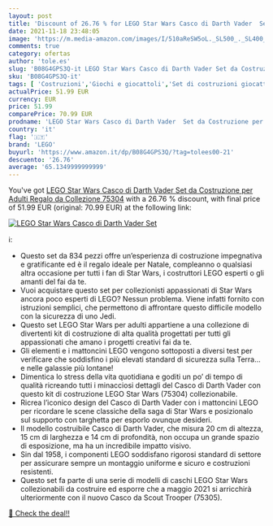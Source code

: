 ```yaml
---
layout: post
title: 'Discount of 26.76 % for LEGO Star Wars Casco di Darth Vader  Set'
date: 2021-11-18 23:48:05
image: 'https://m.media-amazon.com/images/I/510aReSW5oL._SL500_._SL400_.jpg'
comments: true
category: ofertas
author: 'tole.es'
slug: 'B08G4GPS3Q-it LEGO Star Wars Casco di Darth Vader Set da Costruzione per...'
sku: 'B08G4GPS3Q-it'
tags: [ 'Costruzioni','Giochi e giocattoli','Set di costruzioni giocattolo','lego', ]
actualPrice: 51.99 EUR
currency: EUR
price: 51.99
comparePrice: 70.99 EUR
prodname: 'LEGO Star Wars Casco di Darth Vader  Set da Costruzione per Adulti  Regalo da Collezione  75304'
country: 'it'
flag: '🇮🇹'
brand: 'LEGO'
buyurl: 'https://www.amazon.it/dp/B08G4GPS3Q/?tag=tolees00-21'
descuento: '26.76'
average: '65.1349999999999'
---
```


You've got [LEGO Star Wars Casco di Darth Vader  Set da Costruzione per Adulti  Regalo da Collezione  75304](https://www.amazon.it/dp/B08G4GPS3Q/?tag=tolees00-21) with a  26.76 % discount, with final price of 51.99 EUR (original: 70.99 EUR) at the following link:

[![LEGO Star Wars Casco di Darth Vader  Set](https://m.media-amazon.com/images/I/510aReSW5oL._SL500_._SL400_.jpg)](https://www.amazon.it/dp/B08G4GPS3Q/?tag=tolees00-21)

ℹ️:

- Questo set da 834 pezzi offre un’esperienza di costruzione impegnativa e gratificante ed è il regalo ideale per Natale, compleanno o qualsiasi altra occasione per tutti i fan di Star Wars, i costruttori LEGO esperti o gli amanti del fai da te.
- Vuoi acquistare questo set per collezionisti appassionati di Star Wars ancora poco esperti di LEGO? Nessun problema. Viene infatti fornito con istruzioni semplici, che permettono di affrontare questo difficile modello con la sicurezza di uno Jedi.
- Questo set LEGO Star Wars per adulti appartiene a una collezione di divertenti kit di costruzione di alta qualità progettati per tutti gli appassionati che amano i progetti creativi fai da te.
- Gli elementi e i mattoncini LEGO vengono sottoposti a diversi test per verificare che soddisfino i più elevati standard di sicurezza sulla Terra... e nelle galassie più lontane!
- Dimentica lo stress della vita quotidiana e goditi un po’ di tempo di qualità ricreando tutti i minacciosi dettagli del Casco di Darth Vader con questo kit di costruzione LEGO Star Wars (75304) collezionabile.
- Ricrea l’iconico design del Casco di Darth Vader con i mattoncini LEGO per ricordare le scene classiche della saga di Star Wars e posizionalo sul supporto con targhetta per esporlo ovunque desideri.
- Il modello costruibile Casco di Darth Vader, che misura 20 cm di altezza, 15 cm di larghezza e 14 cm di profondità, non occupa un grande spazio di esposizione, ma ha un incredibile impatto visivo.
- Sin dal 1958, i componenti LEGO soddisfano rigorosi standard di settore per assicurare sempre un montaggio uniforme e sicuro e costruzioni resistenti.
- Questo set fa parte di una serie di modelli di caschi LEGO Star Wars collezionabili da costruire ed esporre che a maggio 2021 si arricchirà ulteriormente con il nuovo Casco da Scout Trooper (75305).

[🛒 Check the deal!!](https://www.amazon.it/dp/B08G4GPS3Q/?tag=tolees00-21)
